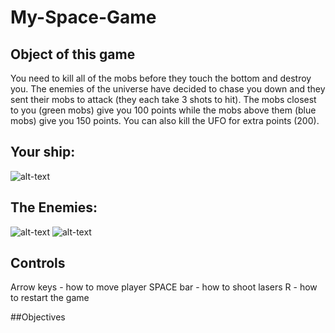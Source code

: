 # My-Space-Game

## Object of this game

You need to kill all of the mobs before they touch the bottom and destroy you. The enemies of the universe have decided to chase you down and they sent their mobs to attack (they each take 3 shots to hit). The mobs closest to you (green mobs) give you 100 points while the mobs above them (blue mobs) give you 150 points. You can also kill the UFO for extra points (200). 

## Your ship:

![alt-text](https://raw.github.com/achen6159/My-Space-Game/master/Assets/Images/Ships/playerShip2_blue.png "Ship")

## The Enemies:

![alt-text](https://raw.github.com/achen6159/My-Space-Game/master/Assets/Images/enemyGreen1.png "Green Mob")
![alt-text](https://raw.github.com/achen6159/My-Space-Game/master/Assets/Images/enemyBlue3.png "Blue Mob")

## Controls

Arrow keys - how to move player
SPACE bar - how to shoot lasers
R - how to restart the game 

##Objectives


